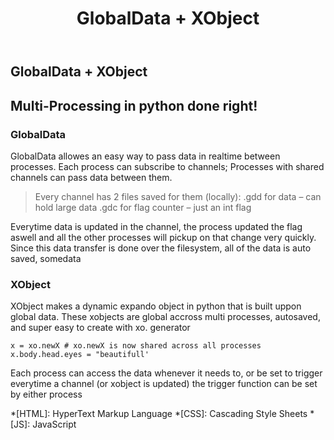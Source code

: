 ﻿---
layout: post
title: GlobalData + XObject
description: >
  Highest level environment imaginable 
sitemap: true
---

## GlobalData + XObject
## Multi-Processing in python done right!

### GlobalData
GlobalData allowes an easy way to pass data in realtime between processes.
Each process can subscribe to channels; Processes with shared channels can pass data between them.

> Every channel has 2 files saved for them (locally):
    .gdd for data – can hold large data
    .gdc for flag counter – just an int flag

Everytime data is updated in the channel, the process updated the flag aswell
and all the other processes will pickup on that change very quickly.
Since this data transfer is done over the filesystem, all of the data is auto saved, 
somedata

### XObject
XObject makes a dynamic expando object in python that is built uppon global data.
These xobjects are global accross multi processes, autosaved, and super easy to create with xo. generator

>
    x = xo.newX # xo.newX is now shared across all processes
    x.body.head.eyes = "beautifull'

Each process can access the data whenever it needs to,
or be set to trigger everytime a channel (or xobject is updated)
the trigger function can be set by either process



*[HTML]: HyperText Markup Language
*[CSS]: Cascading Style Sheets
*[JS]: JavaScript
